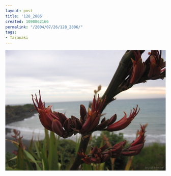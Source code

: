 ```yaml
---
layout: post
title: '128_2806'
created: 1090862166
permalink: "/2004/07/26/128_2806/"
tags:
- Taranaki
---
```


<img src="/image/images/128_2806-949.jpg"/>

